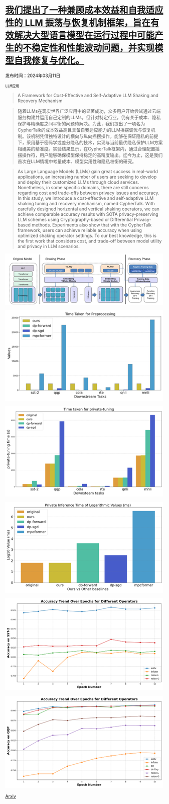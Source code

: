 # [我们提出了一种兼顾成本效益和自我适应性的 LLM 振荡与恢复机制框架，旨在有效解决大型语言模型在运行过程中可能产生的不稳定性和性能波动问题，并实现模型自我修复与优化。](https://arxiv.org/abs/2403.07283)

发布时间：2024年03月11日

`LLM应用`

> A Framework for Cost-Effective and Self-Adaptive LLM Shaking and Recovery Mechanism

> 随着LLMs在现实世界广泛应用中的显著成功，众多用户开始尝试通过云端服务构建并运用自己定制的LLMs。但针对特定行业，仍有关于成本、隐私保护与精确度之间平衡的问题待解决。为此，我们提出了一项名为CypherTalk的成本效益高且具备自我适应能力的LLM摇摆调优与恢复机制。该机制凭借独特设计的横向与纵向摇摆操作，能够在保证隐私的前提下，采用基于密码学或差分隐私的技术，实现与当前最优隐私保护LLM方案相媲美的精准度。实验结果显示，在CypherTalk框架内，通过合理配置摇摆操作符，用户能够确保模型保持稳定的高精度输出。迄今为止，这是我们首次在LLM情境中考量成本、模型实用性和隐私权衡的研究。

> As Large Language Models (LLMs) gain great success in real-world applications, an increasing number of users are seeking to develop and deploy their customized LLMs through cloud services. Nonetheless, in some specific domains, there are still concerns regarding cost and trade-offs between privacy issues and accuracy. In this study, we introduce a cost-effective and self-adaptive LLM shaking tuning and recovery mechanism, named CypherTalk. With carefully designed horizontal and vertical shaking operators, we can achieve comparable accuracy results with SOTA privacy-preserving LLM schemes using Cryptography-based or Differential Privacy-based methods. Experiments also show that with the CypherTalk framework, users can achieve reliable accuracy when using optimized shaking operator settings. To our best knowledge, this is the first work that considers cost, and trade-off between model utility and privacy in LLM scenarios.

![我们提出了一种兼顾成本效益和自我适应性的 LLM 振荡与恢复机制框架，旨在有效解决大型语言模型在运行过程中可能产生的不稳定性和性能波动问题，并实现模型自我修复与优化。](../../../paper_images/2403.07283/x1.png)

![我们提出了一种兼顾成本效益和自我适应性的 LLM 振荡与恢复机制框架，旨在有效解决大型语言模型在运行过程中可能产生的不稳定性和性能波动问题，并实现模型自我修复与优化。](../../../paper_images/2403.07283/time-preprocessing.png)

![我们提出了一种兼顾成本效益和自我适应性的 LLM 振荡与恢复机制框架，旨在有效解决大型语言模型在运行过程中可能产生的不稳定性和性能波动问题，并实现模型自我修复与优化。](../../../paper_images/2403.07283/time-private-tuning.png)

![我们提出了一种兼顾成本效益和自我适应性的 LLM 振荡与恢复机制框架，旨在有效解决大型语言模型在运行过程中可能产生的不稳定性和性能波动问题，并实现模型自我修复与优化。](../../../paper_images/2403.07283/time-private-inference.png)

![我们提出了一种兼顾成本效益和自我适应性的 LLM 振荡与恢复机制框架，旨在有效解决大型语言模型在运行过程中可能产生的不稳定性和性能波动问题，并实现模型自我修复与优化。](../../../paper_images/2403.07283/opts2.png)

![我们提出了一种兼顾成本效益和自我适应性的 LLM 振荡与恢复机制框架，旨在有效解决大型语言模型在运行过程中可能产生的不稳定性和性能波动问题，并实现模型自我修复与优化。](../../../paper_images/2403.07283/opts2-qqp.png)

[Arxiv](https://arxiv.org/abs/2403.07283)